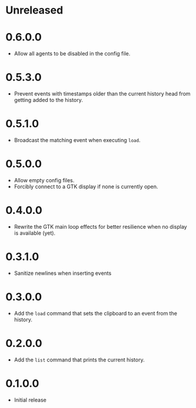 # Unreleased

# 0.6.0.0

* Allow all agents to be disabled in the config file.

# 0.5.3.0

* Prevent events with timestamps older than the current history head from getting added to the history.

# 0.5.1.0

* Broadcast the matching event when executing `load`.

# 0.5.0.0

* Allow empty config files.
* Forcibly connect to a GTK display if none is currently open.

# 0.4.0.0

* Rewrite the GTK main loop effects for better resilience when no display is available (yet).

# 0.3.1.0

* Sanitize newlines when inserting events

# 0.3.0.0

* Add the `load` command that sets the clipboard to an event from the history.

# 0.2.0.0

* Add the `list` command that prints the current history.

# 0.1.0.0

* Initial release
